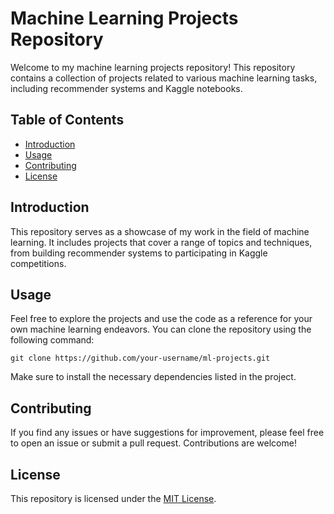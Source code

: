 # Machine Learning Projects Repository

Welcome to my machine learning projects repository! This repository contains a collection of projects related to various machine learning tasks, including recommender systems and Kaggle notebooks.

## Table of Contents

- [Introduction](#introduction)
- [Usage](#usage)
- [Contributing](#contributing)
- [License](#license)

## Introduction

This repository serves as a showcase of my work in the field of machine learning. It includes projects that cover a range of topics and techniques, from building recommender systems to participating in Kaggle competitions.

## Usage

Feel free to explore the projects and use the code as a reference for your own machine learning endeavors. You can clone the repository using the following command:

```
git clone https://github.com/your-username/ml-projects.git
```

Make sure to install the necessary dependencies listed in the project.

## Contributing

If you find any issues or have suggestions for improvement, please feel free to open an issue or submit a pull request. Contributions are welcome!

## License

This repository is licensed under the [MIT License](LICENSE).

